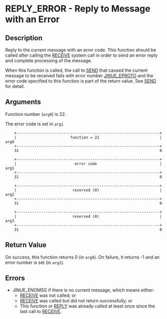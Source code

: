 # REPLY_ERROR - Reply to Message with an Error

## Description

Reply to the current message with an error code. This function should be
called after calling the [RECEIVE](receive.md) system call in order to send
an error reply and complete processing of the message.

When this function is called, the call to [SEND](send.md) that caused the
current message to be received fails with error number
[JINUE_EPROTO](../../include/jinue/shared/asm/errno.h) and the error code
specified to this function is part of the return value. See [SEND](send.md)
for detail.

## Arguments

Function number (`arg0`) is 22.

The error code is set in `arg1`

```
    +----------------------------------------------------------------+
    |                        function = 22                           |  arg0
    +----------------------------------------------------------------+
    31                                                               0
    
    +----------------------------------------------------------------+
    |                          error code                            |  arg1
    +----------------------------------------------------------------+
    31                                                               0

    +----------------------------------------------------------------+
    |                         reserved (0)                           |  arg2
    +----------------------------------------------------------------+
    31                                                               0

    +----------------------------------------------------------------+
    |                         reserved (0)                           |  arg3
    +----------------------------------------------------------------+
    31                                                               0
```

## Return Value

On success, this function returns 0 (in `arg0`). On failure, it returns -1 and
an error number is set (in `arg1`).

## Errors

* JINUE_ENOMSG if there is no current message, which means either:
    * [RECEIVE](receive.md) was not called; or
    * [RECEIVE](receive.md) was called but did not return successfully; or
    * This function or [REPLY](reply.md) was already called at least once since
      the last call to [RECEIVE](receive.md).
